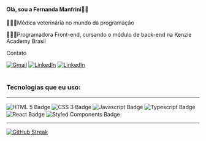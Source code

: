 
<h4>Olá, sou a Fernanda Manfrini👋🏻 </h2
<p>👩🏻‍⚕️Médica veterinária no mundo da programação</p>
<p>👩🏻‍💻Programadora Front-end, cursando o módulo de back-end na Kenzie Academy Brasil</p>


 Contato

[![Gmail](https://img.shields.io/badge/Gmail-D14836?style=for-the-badge&logo=gmail&logoColor=white)](fer.manfrini@gmail.com)
[![LinkedIn](https://img.shields.io/badge/LinkedIn-0077B5?style=for-the-badge&logo=linkedin&logoColor=white)](https://www.linkedin.com/in/fernanda-manfrini-0a783794/)
[![LinkedIn](https://img.shields.io/badge/Instagram-E4405F?style=for-the-badge&logo=instagram&logoColor=white)](https://www.instagram.com/fermanfrini/)</br>
</br>
### Tecnologias que eu uso:

<div style="display: inline_block"> <hr>
    <img align="center" src="https://img.shields.io/badge/HTML5-E34F26?style=for-the-badge&logo=html5&logoColor=white" alt="HTML 5 Badge">
    <img align="center" src="https://img.shields.io/badge/CSS3-1572B6?style=for-the-badge&logo=css3&logoColor=white" alt="CSS 3 Badge">
    <img align="center" src="https://img.shields.io/badge/JavaScript-F7DF1E?style=for-the-badge&logo=javascript&logoColor=black" alt="Javascript Badge">
    <img align="center" src="https://img.shields.io/badge/TypeScript-007ACC?style=for-the-badge&logo=typescript&logoColor=white" alt="Typescript Badge">
    <img align="center" src="https://img.shields.io/badge/React-20232A?style=for-the-badge&logo=react&logoColor=61DAFB" alt="React Badge">
    <img align="center" src="https://img.shields.io/badge/styled--components-DB7093?style=for-the-badge&logo=styled-components&logoColor=white" alt="Styled Components Badge">
    
</div>

<hr>

[![GitHub Streak](https://streak-stats.demolab.com?user=fermanfrini&theme=dracula&hide_border=true&border_radius=7&locale=pt_BR)](https://git.io/streak-stats)
